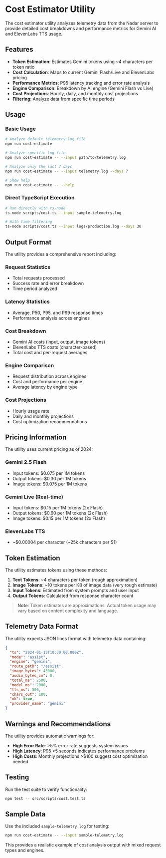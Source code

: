 # Cost Estimator Utility

The cost estimator utility analyzes telemetry data from the Nadar server to provide detailed cost breakdowns and performance metrics for Gemini AI and ElevenLabs TTS usage.

## Features

- **Token Estimation**: Estimates Gemini tokens using ~4 characters per token ratio
- **Cost Calculation**: Maps to current Gemini Flash/Live and ElevenLabs pricing
- **Performance Metrics**: P95 latency tracking and error rate analysis
- **Engine Comparison**: Breakdown by AI engine (Gemini Flash vs Live)
- **Cost Projections**: Hourly, daily, and monthly cost projections
- **Filtering**: Analyze data from specific time periods

## Usage

### Basic Usage

```bash
# Analyze default telemetry.log file
npm run cost-estimate

# Analyze specific log file
npm run cost-estimate -- --input path/to/telemetry.log

# Analyze only the last 7 days
npm run cost-estimate -- --input telemetry.log --days 7

# Show help
npm run cost-estimate -- --help
```

### Direct TypeScript Execution

```bash
# Run directly with ts-node
ts-node scripts/cost.ts --input sample-telemetry.log

# With time filtering
ts-node scripts/cost.ts --input logs/production.log --days 30
```

## Output Format

The utility provides a comprehensive report including:

### Request Statistics
- Total requests processed
- Success rate and error breakdown
- Time period analyzed

### Latency Statistics
- Average, P50, P95, and P99 response times
- Performance analysis across engines

### Cost Breakdown
- Gemini AI costs (input, output, image tokens)
- ElevenLabs TTS costs (character-based)
- Total cost and per-request averages

### Engine Comparison
- Request distribution across engines
- Cost and performance per engine
- Average latency by engine type

### Cost Projections
- Hourly usage rate
- Daily and monthly projections
- Cost optimization recommendations

## Pricing Information

The utility uses current pricing as of 2024:

### Gemini 2.5 Flash
- Input tokens: $0.075 per 1M tokens
- Output tokens: $0.30 per 1M tokens
- Image tokens: $0.075 per 1M tokens

### Gemini Live (Real-time)
- Input tokens: $0.15 per 1M tokens (2x Flash)
- Output tokens: $0.60 per 1M tokens (2x Flash)
- Image tokens: $0.15 per 1M tokens (2x Flash)

### ElevenLabs TTS
- ~$0.00004 per character (~25k characters per $1)

## Token Estimation

The utility estimates tokens using these methods:

1. **Text Tokens**: ~4 characters per token (rough approximation)
2. **Image Tokens**: ~10 tokens per KB of image data (very rough estimate)
3. **Input Tokens**: Estimated from system prompts and user input
4. **Output Tokens**: Calculated from response character count

> **Note**: Token estimates are approximations. Actual token usage may vary based on content complexity and language.

## Telemetry Data Format

The utility expects JSON lines format with telemetry data containing:

```json
{
  "ts": "2024-01-15T10:30:00.000Z",
  "mode": "assist",
  "engine": "gemini",
  "route_path": "/assist",
  "image_bytes": 45000,
  "audio_bytes_in": 0,
  "total_ms": 2500,
  "model_ms": 2000,
  "tts_ms": 500,
  "chars_out": 180,
  "ok": true,
  "provider_name": "gemini"
}
```

## Warnings and Recommendations

The utility provides automatic warnings for:

- **High Error Rate**: >5% error rate suggests system issues
- **High Latency**: P95 >5 seconds indicates performance problems
- **High Costs**: Monthly projections >$100 suggest cost optimization needed

## Testing

Run the test suite to verify functionality:

```bash
npm test -- src/scripts/cost.test.ts
```

## Sample Data

Use the included `sample-telemetry.log` for testing:

```bash
npm run cost-estimate -- --input sample-telemetry.log
```

This provides a realistic example of cost analysis output with mixed request types and engines.